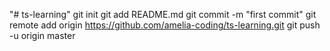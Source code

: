 "# ts-learning"  git init git add README.md git commit -m "first commit" git remote add origin https://github.com/amelia-coding/ts-learning.git git push -u origin master
